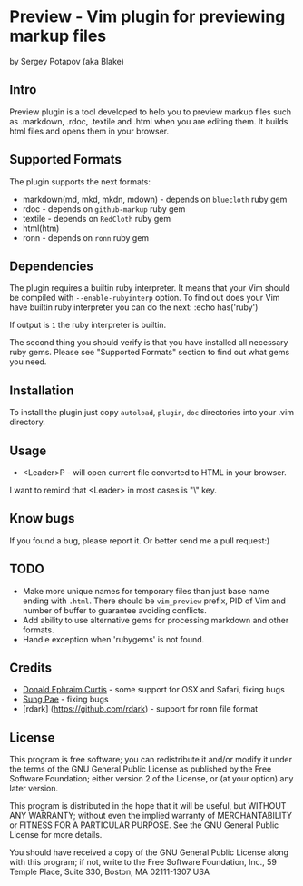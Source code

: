 # Preview - Vim plugin for previewing markup files
by Sergey Potapov (aka Blake)


## Intro 

Preview plugin is a tool developed to help you to preview markup files such as
.markdown, .rdoc, .textile and .html when you are editing them. It builds
html files and opens them in your browser.


## Supported Formats

The plugin supports the next formats:

* markdown(md, mkd, mkdn, mdown) - depends on `bluecloth` ruby gem
* rdoc - depends on `github-markup` ruby gem
* textile - depends on `RedCloth` ruby gem
* html(htm)
* ronn - depends on `ronn` ruby gem


## Dependencies

The plugin requires a builtin ruby interpreter. It means that your Vim
should be compiled with `--enable-rubyinterp` option.
To find out does your Vim have builtin ruby interpreter you can do the next:
    :echo has('ruby')

If output is `1` the ruby interpreter is builtin.

The second thing you should verify is that you have installed all necessary 
ruby gems. Please see "Supported Formats" section to find out what gems you need.


## Installation

To install the plugin just copy `autoload`, `plugin`, `doc` directories into your .vim directory.


## Usage

* \<Leader\>P - will open current file converted to HTML in your browser.

I want to remind that \<Leader\> in most cases is "\\" key.


## Know bugs

If you found a bug, please report it. Or better send me a pull request:)


## TODO

* Make more unique names for temporary files than just base name ending with `.html`. There should be `vim_preview` prefix, PID of Vim and number of buffer to guarantee avoiding conflicts.
* Add ability to use alternative gems for processing markdown and other formats.
* Handle exception when 'rubygems' is not found.


## Credits

* [Donald Ephraim Curtis](https://github.com/decurtis) - some support for OSX and Safari, fixing bugs
* [Sung Pae](https://github.com/guns) - fixing bugs
* [rdark] (https://github.com/rdark) - support for ronn file format


## License

This program is free software; you can redistribute it and/or
modify it under the terms of the GNU General Public License as
published by the Free Software Foundation; either version 2 of
the License, or (at your option) any later version.

This program is distributed in the hope that it will be useful,
but WITHOUT ANY WARRANTY; without even the implied warranty of
MERCHANTABILITY or FITNESS FOR A PARTICULAR PURPOSE. See the GNU
General Public License for more details.

You should have received a copy of the GNU General Public License
along with this program; if not, write to the Free Software
Foundation, Inc., 59 Temple Place, Suite 330, Boston,
MA 02111-1307 USA
